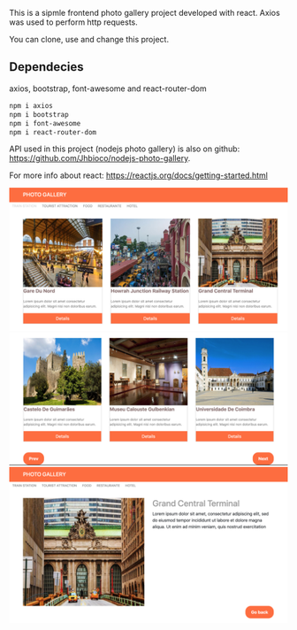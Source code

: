 This is a sipmle frontend photo gallery project developed with react. Axios was used to perform http requests.

You can clone, use and change this project.

## Dependecies

axios,
bootstrap,
font-awesome and 
react-router-dom

```
npm i axios
npm i bootstrap
npm i font-awesome
npm i react-router-dom
```

API used in this project (nodejs photo gallery) is also on github: https://github.com/Jhbioco/nodejs-photo-gallery.

For more info about react: https://reactjs.org/docs/getting-started.html

   
<img src="https://github.com/Jhbioco/react-photo-gallery-frontend/blob/master/img/Screenshot%202019-09-18%2016.35.04.png">
<img src="https://github.com/Jhbioco/react-photo-gallery-frontend/blob/master/img/Screenshot%202019-09-18%2016.33.15.png">


<img src="https://github.com/Jhbioco/react-photo-gallery-frontend/blob/master/img/Screenshot%202019-09-18%2016.33.52.png">



